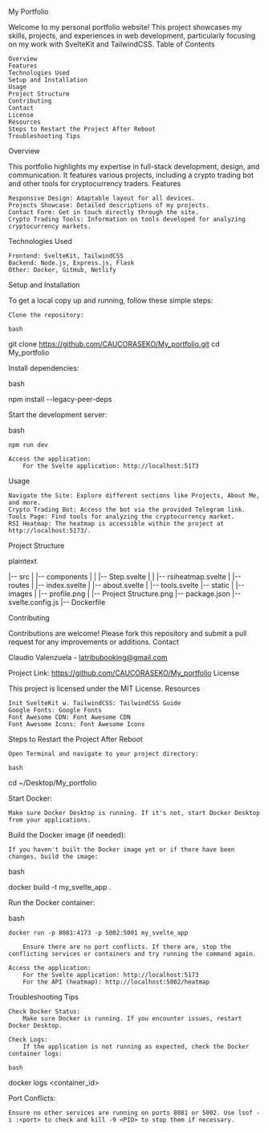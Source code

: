 My Portfolio

Welcome to my personal portfolio website! This project showcases my skills, projects, and experiences in web development, particularly focusing on my work with SvelteKit and TailwindCSS.
Table of Contents

    Overview
    Features
    Technologies Used
    Setup and Installation
    Usage
    Project Structure
    Contributing
    Contact
    License
    Resources
    Steps to Restart the Project After Reboot
    Troubleshooting Tips

Overview

This portfolio highlights my expertise in full-stack development, design, and communication. It features various projects, including a crypto trading bot and other tools for cryptocurrency traders.
Features

    Responsive Design: Adaptable layout for all devices.
    Projects Showcase: Detailed descriptions of my projects.
    Contact Form: Get in touch directly through the site.
    Crypto Trading Tools: Information on tools developed for analyzing cryptocurrency markets.

Technologies Used

    Frontend: SvelteKit, TailwindCSS
    Backend: Node.js, Express.js, Flask
    Other: Docker, GitHub, Netlify

Setup and Installation

To get a local copy up and running, follow these simple steps:

    Clone the repository:

    bash

git clone https://github.com/CAUCORASEKO/My_portfolio.git
cd My_portfolio

Install dependencies:

bash

npm install --legacy-peer-deps

Start the development server:

bash

    npm run dev

    Access the application:
        For the Svelte application: http://localhost:5173

Usage

    Navigate the Site: Explore different sections like Projects, About Me, and more.
    Crypto Trading Bot: Access the bot via the provided Telegram link.
    Tools Page: Find tools for analyzing the cryptocurrency market.
    RSI Heatmap: The heatmap is accessible within the project at http://localhost:5173/.

Project Structure

plaintext

|-- src
|   |-- components
|   |   |-- Step.svelte
|   |   |-- rsiheatmap.svelte
|   |-- routes
|       |-- index.svelte
|       |-- about.svelte
|       |-- tools.svelte
|-- static
|   |-- images
|       |-- profile.png
|       |-- Project Structure.png
|-- package.json
|-- svelte.config.js
|-- Dockerfile

Contributing

Contributions are welcome! Please fork this repository and submit a pull request for any improvements or additions.
Contact

Claudio Valenzuela - latribubooking@gmail.com

Project Link: https://github.com/CAUCORASEKO/My_portfolio
License

This project is licensed under the MIT License.
Resources

    Init SvelteKit w. TailwindCSS: TailwindCSS Guide
    Google Fonts: Google Fonts
    Font Awesome CDN: Font Awesome CDN
    Font Awesome Icons: Font Awesome Icons

Steps to Restart the Project After Reboot

    Open Terminal and navigate to your project directory:

    bash

cd ~/Desktop/My_portfolio

Start Docker:

    Make sure Docker Desktop is running. If it's not, start Docker Desktop from your applications.

Build the Docker image (if needed):

    If you haven't built the Docker image yet or if there have been changes, build the image:

bash

docker build -t my_svelte_app .

Run the Docker container:

bash

    docker run -p 8081:4173 -p 5002:5001 my_svelte_app

        Ensure there are no port conflicts. If there are, stop the conflicting services or containers and try running the command again.

    Access the application:
        For the Svelte application: http://localhost:5173
        For the API (heatmap): http://localhost:5002/heatmap

Troubleshooting Tips

    Check Docker Status:
        Make sure Docker is running. If you encounter issues, restart Docker Desktop.

    Check Logs:
        If the application is not running as expected, check the Docker container logs:

    bash

docker logs <container_id>

Port Conflicts:

    Ensure no other services are running on ports 8081 or 5002. Use lsof -i :<port> to check and kill -9 <PID> to stop them if necessary.